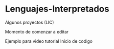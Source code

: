 Lenguajes-Interpretados
=======================

Algunos proyectos (LIC)

Momento de comenzar a editar

Ejemplo para video tutorial
Inicio de codigo
